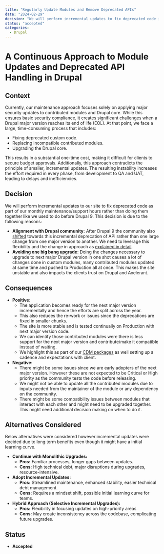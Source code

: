 ```yaml
---
title: "Regularly Update Modules and Remove Deprecated APIs"
date: "2024-02-29"
decision: "We will perform incremental updates to fix deprecated code in our custom modules, replacing deprecated contributed modules with latest versions or an alternative rather than one shot upgrade from one Drupal major version to another"
status: "accepted"
categories:
  - Drupal
---
```


# A Continuous Approach to Module Updates and Deprecated API Handling in Drupal

## Context

Currently, our maintenance approach focuses solely on applying major security updates to contributed modules and Drupal core. While this ensures basic security compliance, it creates significant challenges when a Drupal major version reaches its end of life (EOL). At that point, we face a large, time-consuming process that includes:

- Fixing deprecated custom code.
- Replacing incompatible contributed modules.
- Upgrading the Drupal core.

This results in a substantial one-time cost, making it difficult for clients to secure budget approvals. Additionally, this approach contradicts the principle of smaller, incremental updates. The resulting instability increases the effort required in every phase, from development to QA and UAT, leading to delays and inefficiencies.

## Decision

We will perform incremental updates to our site to fix deprecated code as part of our monthly maintenance/support hours rather than doing them together like we used to do before Drupal 9. This decision is due to the following reasons:

- **Alignment with Drupal community:** After Drupal 9 the community also [shifted](<https://www.drupal.org/about/core/policies/core-change-policies/continuous-upgrades-between-major-versions>) towards this incremental deprecation of API rather than one large change from one major version to another. We need to leverage this flexibility and the change in approach as [explained in detail](https://www.hojtsy.hu/blog/2019-nov-11/dramatic-shift-how-drupal-upgrade-now-done-drupal-8-drupal-9).
- **Avoiding one big bang upgrade:** Doing the changes necessary to upgrade to next major Drupal version in one shot causes a lot of changes done in custom modules, many contributed modules updated at same time and pushed to Production all at once. This makes the site unstable and also impacts the clients trust on Drupal and Axelerant.

## Consequences

- **Positive:**
  - The application becomes ready for the next major version incrementally and hence the efforts are split across the year.
  - This also reduces the re-work or issues since the deprecations are fixed in smaller chunks.
  - The site is more stable and is tested continually on Production with next major version code.
  - We can identify those contributed modules were there is less support for the next major version and contribute/make it compatible instead of waiting.
  - We highlight this as part of our [CDM packages](https://www.axelerant.com/drupal-continuous-development-and-maintenance) as well setting up a cadence and expectations with client.
- **Negative:**
  - There might be some issues since we are early adopters of the next major version. However these are not expected to be Critical or High priority as the community tests the code before releasing.
  - We might not be able to update all the contributed modules due to inputs needed from the maintainer of the module or any dependency on the community.
  - There might be some compatibility issues between modules that interact with each other and might need to be upgraded together. This might need additional decision making on when to do it.

## Alternatives Considered

Below alternatives were considered however incremental updates were decided due to long term benefits even though it might have a initial learning curve.

- **Continue with Monolithic Upgrades:**
  - **Pros:** Familiar processes, longer gaps between updates.
  - **Cons:** High technical debt, major disruptions during upgrades, resource-intensive.
- **Adopt Incremental Updates:**
  - **Pros:** Streamlined maintenance, enhanced stability, easier technical debt management.
  - **Cons:** Requires a mindset shift, possible initial learning curve for teams.
- **Hybrid Approach (Selective Incremental Upgrades):**
  - **Pros:** Flexibility in focusing updates on high-priority areas.
  - **Cons:** May create inconsistency across the codebase, complicating future upgrades.

## Status

- **Accepted**

